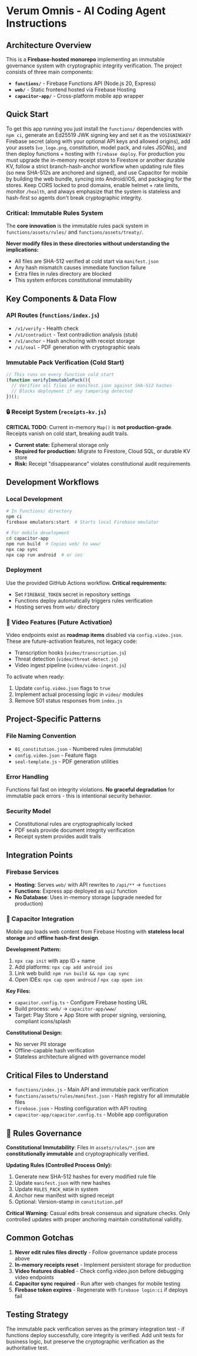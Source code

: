 # Verum Omnis - AI Coding Agent Instructions

## Architecture Overview

This is a **Firebase-hosted monorepo** implementing an immutable governance system with cryptographic integrity verification. The project consists of three main components:

- **`functions/`** - Firebase Functions API (Node.js 20, Express)
- **`web/`** - Static frontend hosted via Firebase Hosting
- **`capacitor-app/`** - Cross-platform mobile app wrapper

## Quick Start

To get this app running you just install the `functions/` dependencies with `npm ci`, generate an Ed25519 JWK signing key and set it as the `VOSIGNINGKEY` Firebase secret (along with your optional API keys and allowed origins), add your assets (`vo_logo.png`, constitution, model pack, and rules JSONs), and then deploy functions + hosting with `firebase deploy`. For production you must upgrade the in-memory receipt store to Firestore or another durable KV, follow a strict branch-hash-anchor workflow when updating rule files (so new SHA-512s are anchored and signed), and use Capacitor for mobile by building the web bundle, syncing into Android/iOS, and packaging for the stores. Keep CORS locked to prod domains, enable helmet + rate limits, monitor `/health`, and always emphasize that the system is stateless and hash-first so agents don't break cryptographic integrity.

### Critical: Immutable Rules System

The **core innovation** is the immutable rules pack system in `functions/assets/rules/` and `functions/assets/treaty/`. 

**Never modify files in these directories without understanding the implications:**
- All files are SHA-512 verified at cold start via `manifest.json`
- Any hash mismatch causes immediate function failure
- Extra files in rules directory are blocked
- This system enforces constitutional immutability

## Key Components & Data Flow

### API Routes (`functions/index.js`)
- `/v1/verify` - Health check
- `/v1/contradict` - Text contradiction analysis (stub)
- `/v1/anchor` - Hash anchoring with receipt storage
- `/v1/seal` - PDF generation with cryptographic seals

### Immutable Pack Verification (Cold Start)
```javascript
// This runs on every function cold start
(function verifyImmutablePack(){
  // Verifies all files in manifest.json against SHA-512 hashes
  // Blocks deployment if any tampering detected
})();
```

### 🔒 Receipt System (`receipts-kv.js`)
**CRITICAL TODO**: Current in-memory `Map()` is **not production-grade**. Receipts vanish on cold start, breaking audit trails.
- **Current state:** Ephemeral storage only
- **Required for production:** Migrate to Firestore, Cloud SQL, or durable KV store
- **Risk:** Receipt "disappearance" violates constitutional audit requirements

## Development Workflows

### Local Development
```bash
# In functions/ directory
npm ci
firebase emulators:start  # Starts local Firebase emulator

# For mobile development
cd capacitor-app
npm run build  # Copies web/ to www/
npx cap sync
npx cap run android  # or ios
```

### Deployment
Use the provided GitHub Actions workflow. **Critical requirements:**
- Set `FIREBASE_TOKEN` secret in repository settings
- Functions deploy automatically triggers rules verification
- Hosting serves from `web/` directory

### 🎥 Video Features (Future Activation)
Video endpoints exist as **roadmap items** disabled via `config.video.json`. These are future-activation features, not legacy code:
- Transcription hooks (`video/transcription.js`)
- Threat detection (`video/threat-detect.js`) 
- Video ingest pipeline (`video/video-ingest.js`)

To activate when ready:
1. Update `config.video.json` flags to `true`
2. Implement actual processing logic in `video/` modules
3. Remove 501 status responses from `index.js`

## Project-Specific Patterns

### File Naming Convention
- `01_constitution.json` - Numbered rules (immutable)
- `config.video.json` - Feature flags
- `seal-template.js` - PDF generation utilities

### Error Handling
Functions fail fast on integrity violations. **No graceful degradation** for immutable pack errors - this is intentional security behavior.

### Security Model
- Constitutional rules are cryptographically locked
- PDF seals provide document integrity verification
- Receipt system provides audit trails

## Integration Points

### Firebase Services
- **Hosting**: Serves `web/` with API rewrites to `/api/**` → `functions`
- **Functions**: Express app deployed as `api2` function
- **No Database**: Uses in-memory storage (upgrade needed for production)

### 📱 Capacitor Integration
Mobile app loads web content from Firebase Hosting with **stateless local storage** and **offline hash-first design**.

**Development Pattern:**
1. `npx cap init` with app ID + name
2. Add platforms: `npx cap add android ios`
3. Link web build: `npm run build && npx cap sync`
4. Open IDEs: `npx cap open android` / `npx cap open ios`

**Key Files:**
- `capacitor.config.ts` - Configure Firebase hosting URL
- Build process: `web/` → `capacitor-app/www/`
- Target: Play Store + App Store with proper signing, versioning, compliant icons/splash

**Constitutional Design:**
- No server PII storage
- Offline-capable hash verification
- Stateless architecture aligned with governance model

## Critical Files to Understand

- `functions/index.js` - Main API and immutable pack verification
- `functions/assets/rules/manifest.json` - Hash registry for all immutable files
- `firebase.json` - Hosting configuration with API routing
- `capacitor-app/capacitor.config.ts` - Mobile app configuration

## 📜 Rules Governance

**Constitutional Immutability**: Files in `assets/rules/*.json` are **constitutionally immutable** and cryptographically verified.

**Updating Rules (Controlled Process Only):**
1. Generate new SHA-512 hashes for every modified rule file
2. Update `manifest.json` with new hashes
3. Update `RULES_PACK_HASH` in system
4. Anchor new manifest with signed receipt
5. Optional: Version-stamp in `constitution.pdf`

**Critical Warning:** Casual edits break consensus and signature checks. Only controlled updates with proper anchoring maintain constitutional validity.

## Common Gotchas

1. **Never edit rules files directly** - Follow governance update process above
2. **In-memory receipts reset** - Implement persistent storage for production  
3. **Video features disabled** - Check config.video.json before debugging video endpoints
4. **Capacitor sync required** - Run after web changes for mobile testing
5. **Firebase token expires** - Regenerate with `firebase login:ci` if deploys fail

## Testing Strategy

The immutable pack verification serves as the primary integration test - if functions deploy successfully, core integrity is verified. Add unit tests for business logic, but preserve the cryptographic verification as the authoritative test.
